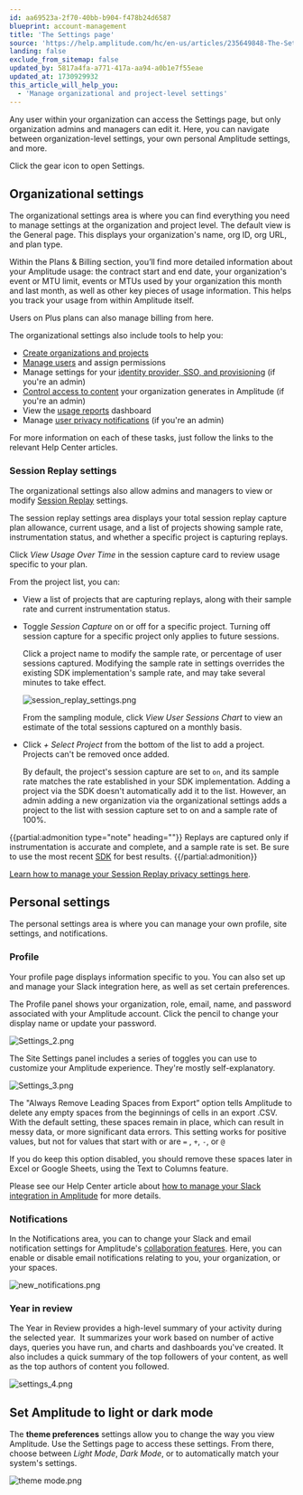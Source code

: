 ```yaml
---
id: aa69523a-2f70-40bb-b904-f478b24d6587
blueprint: account-management
title: 'The Settings page'
source: 'https://help.amplitude.com/hc/en-us/articles/235649848-The-Settings-page'
landing: false
exclude_from_sitemap: false
updated_by: 5817a4fa-a771-417a-aa94-a0b1e7f55eae
updated_at: 1730929932
this_article_will_help_you:
  - 'Manage organizational and project-level settings'
---
```

Any user within your organization can access the Settings page, but only organization admins and managers can edit it. Here, you can navigate between organization-level settings, your own personal Amplitude settings, and more.

Click the gear icon to open Settings. 

## Organizational settings

The organizational settings area is where you can find everything you need to manage settings at the organization and project level. The default view is the General page. This displays your organization's name, org ID, org URL, and plan type. 

Within the Plans & Billing section, you’ll find more detailed information about your Amplitude usage: the contract start and end date, your organization's event or MTU limit, events or MTUs used by your organization this month and last month, as well as other key pieces of usage information. This helps you track your usage from within Amplitude itself.

Users on Plus plans can also manage billing from here.

The organizational settings also include tools to help you:

* [Create organizations and projects](/docs/admin/account-management/manage-orgs-projects)
* [Manage users](/docs/admin/account-management/manage-users) and assign permissions
* Manage settings for your [identity provider, SSO, and provisioning](/docs/admin/single-sign-on/sso) (if you're an admin)
* [Control access to content](/docs/analytics/share-external) your organization generates in Amplitude (if you're an admin)
* View the [usage reports](/docs/admin/billing-use/usage-reports) dashboard
* Manage [user privacy notifications](/docs/admin/account-management/manage-notifications) (if you're an admin)

For more information on each of these tasks, just follow the links to the relevant Help Center articles.

### Session Replay settings

The organizational settings also allow admins and managers to view or modify [Session Replay](/docs/session-replay) settings.

The session replay settings area displays your total session replay capture plan allowance, current usage, and a list of projects showing sample rate, instrumentation status, and whether a specific project is capturing replays.

Click *View Usage Over Time* in the session capture card to review usage specific to your plan.

From the project list, you can:

- View a list of projects that are capturing replays, along with their sample rate and current instrumentation status.
- Toggle *Session Capture* on or off for a specific project. Turning off session capture for a specific project only applies to future sessions.

    Click a project name to modify the sample rate, or percentage of user sessions captured. Modifying the sample rate in settings overrides the existing SDK implementation's sample rate, and may take several minutes to take effect.
    
    ![session_replay_settings.png](/docs/output/img/account-management/session_replay_settings.png)

    From the sampling module, click *View User Sessions Chart* to view an estimate of the total sessions captured on a monthly basis. 

- Click *+ Select Project* from the bottom of the list to add a project. Projects can't be removed once added.

     By default, the project's session capture are set to `on`, and its sample rate matches the rate established in your SDK implementation. Adding a project via the SDK doesn't automatically add it to the list. However, an admin adding a new organization via the organizational settings adds a project to the list with session capture set to on and a sample rate of 100%.

{{partial:admonition type="note" heading=""}}
Replays are captured only if instrumentation is accurate and complete, and a sample rate is set. Be sure to use the most recent [SDK](/docs/sdks) for best results.
{{/partial:admonition}}

[Learn how to manage your Session Replay privacy settings here](https://amplitude.com/docs/session-replay/manage-privacy-settings-for-session-replay).

## Personal settings

The personal settings area is where you can manage your own profile, site settings, and notifications.

### Profile

Your profile page displays information specific to you. You can also set up and manage your Slack integration here, as well as set certain preferences.

The Profile panel shows your organization, role, email, name, and password associated with your Amplitude account. Click the pencil to change your display name or update your password. 

![Settings_2.png](/docs/output/img/account-management/settings-2-png.png)

The Site Settings panel includes a series of toggles you can use to customize your Amplitude experience. They're mostly self-explanatory.

![Settings_3.png](/docs/output/img/account-management/settings-3-png.png)

The "Always Remove Leading Spaces from Export” option tells Amplitude to delete any empty spaces from the beginnings of cells in an export .CSV. With the default setting, these spaces remain in place, which can result in messy data, or more significant data errors. This setting works for positive values, but not for values that start with or are `=` , `+`, `-`, or `@`

If you do keep this option disabled, you should remove these spaces later in Excel or Google Sheets, using the Text to Columns feature.

Please see our Help Center article about [how to manage your Slack integration in Amplitude](/docs/analytics/integrate-slack) for more details.

### Notifications

In the Notifications area, you can to change your Slack and email notification settings for Amplitude's [collaboration features](/docs/analytics/charts/chart-basics). Here, you can enable or disable email notifications relating to you, your organization, or your spaces.

![new_notifications.png](/docs/output/img/account-management/new-notifications-png.png)

### Year in review

The Year in Review provides a high-level summary of your activity during the selected year.  It summarizes your work based on number of active days, queries you have run, and charts and dashboards you've created. It also includes a quick summary of the top followers of your content, as well as the top authors of content you followed.

![settings_4.png](/docs/output/img/account-management/settings-4-png.png)

## Set Amplitude to light or dark mode

The **theme preferences** settings allow you to change the way you view Amplitude. Use the Settings page to access these settings. From there, choose between *Light Mode*, *Dark Mode*, or to automatically match your system's settings.

![theme mode.png](/docs/output/img/account-management/theme-mode-png.png)